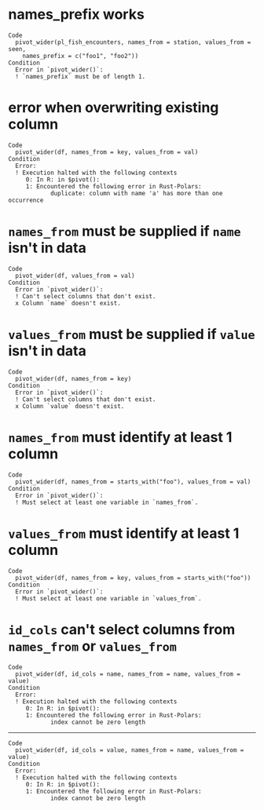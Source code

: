# names_prefix works

    Code
      pivot_wider(pl_fish_encounters, names_from = station, values_from = seen,
        names_prefix = c("foo1", "foo2"))
    Condition
      Error in `pivot_wider()`:
      ! `names_prefix` must be of length 1.

# error when overwriting existing column

    Code
      pivot_wider(df, names_from = key, values_from = val)
    Condition
      Error:
      ! Execution halted with the following contexts
         0: In R: in $pivot():
         1: Encountered the following error in Rust-Polars:
            	duplicate: column with name 'a' has more than one occurrence

# `names_from` must be supplied if `name` isn't in data

    Code
      pivot_wider(df, values_from = val)
    Condition
      Error in `pivot_wider()`:
      ! Can't select columns that don't exist.
      x Column `name` doesn't exist.

# `values_from` must be supplied if `value` isn't in data

    Code
      pivot_wider(df, names_from = key)
    Condition
      Error in `pivot_wider()`:
      ! Can't select columns that don't exist.
      x Column `value` doesn't exist.

# `names_from` must identify at least 1 column

    Code
      pivot_wider(df, names_from = starts_with("foo"), values_from = val)
    Condition
      Error in `pivot_wider()`:
      ! Must select at least one variable in `names_from`.

# `values_from` must identify at least 1 column

    Code
      pivot_wider(df, names_from = key, values_from = starts_with("foo"))
    Condition
      Error in `pivot_wider()`:
      ! Must select at least one variable in `values_from`.

# `id_cols` can't select columns from `names_from` or `values_from`

    Code
      pivot_wider(df, id_cols = name, names_from = name, values_from = value)
    Condition
      Error:
      ! Execution halted with the following contexts
         0: In R: in $pivot():
         1: Encountered the following error in Rust-Polars:
            	index cannot be zero length

---

    Code
      pivot_wider(df, id_cols = value, names_from = name, values_from = value)
    Condition
      Error:
      ! Execution halted with the following contexts
         0: In R: in $pivot():
         1: Encountered the following error in Rust-Polars:
            	index cannot be zero length

